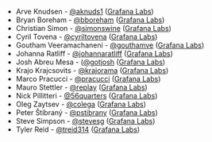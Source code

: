 * Arve Knudsen - [@aknuds1](https://github.com/aknuds1) ([Grafana Labs](https://grafana.com/))
* Bryan Boreham - [@bboreham](https://github.com/bboreham) ([Grafana Labs](https://grafana.com/))
* Christian Simon - [@simonswine](https://github.com/simonswine) ([Grafana Labs](https://grafana.com/))
* Cyril Tovena - [@cyriltovena](https://github.com/cyriltovena) ([Grafana Labs](https://grafana.com/))
* Goutham Veeramachaneni - [@gouthamve](https://github.com/gouthamve) ([Grafana Labs](https://grafana.com/))
* Johanna Ratliff - [@johannaratliff](https://github.com/johannaratliff) ([Grafana Labs](https://grafana.com/))
* Josh Abreu Mesa - ([@gotjosh](https://github.com/gotjosh) ([Grafana Labs](https://grafana.com/))
* Krajo Krajcsovits - [@krajorama](https://github.com/krajorama) ([Grafana Labs](https://grafana.com/))
* Marco Pracucci - [@pracucci](https://github.com/pracucci) ([Grafana Labs](https://grafana.com/))
* Mauro Stettler - [@replay](https://github.com/replay) ([Grafana Labs](https://grafana.com/))
* Nick Pillitteri - [@56quarters](https://github.com/56quarters) ([Grafana Labs](https://grafana.com/))
* Oleg Zaytsev - [@colega](https://github.com/colega) ([Grafana Labs](https://grafana.com/))
* Peter Štibraný - [@pstibrany](https://github.com/pstibrany) ([Grafana Labs](https://grafana.com/))
* Steve Simpson - [@stevesg](https://github.com/stevesg) ([Grafana Labs](https://grafana.com/))
* Tyler Reid - [@treid314](https://github.com/treid314) ([Grafana Labs](https://grafana.com/))

